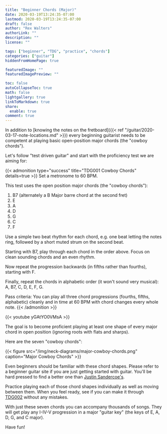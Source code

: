 ```yaml
---
title: "Beginner Chords (Major)"
date: 2020-03-19T13:24:35-07:00
lastmod: 2020-03-19T13:24:35-07:00
draft: false
author: "Rex Walters"
authorLink: ""
description: ""
license: ""

tags: ["beginner", "TDG", "practice", "chords"]
categories: ["guitar"]
hiddenFromHomePage: true

featuredImage: ""
featuredImagePreview: ""

toc: false
autoCollapseToc: true
math: false
lightgallery: true
linkToMarkdown: true
share:
  enable: true
comment: true
---
```


In addition to [knowing the notes on the fretboard]({{< ref "/guitar/2020-03-17-note-locations.md" >}}) every beginning guitarist needs to be competent at playing basic open-position major chords (the "cowboy chords").
<!--more-->

Let's follow "test driven guitar" and start with the proficiency test we are aiming for:

<a name="TDG002"></a>
{{< admonition type="success" title="TDG001 Cowboy Chords" details=true >}}
Set a metronome to 60 BPM.

This test uses the open position major chords (the "cowboy chords"):

1. B7 (alternately a B Major barre chord at the second fret)
2. E
3. A
4. D
5. G
6. C
7. F

Use a simple two beat rhythm for each chord, e.g. one beat letting the notes ring, followed by a short muted strum on the second beat.

Starting with B7, play through each chord in the order above. Focus on clean sounding chords and an even rhythm.

Now repeat the progression backwards (in fifths rather than fourths), starting with F.

Finally, repeat the chords in alphabetic order (it won't sound very musical): A, B7, C, D, E, F, G.

Pass criteria: You can play all three chord progressions (fourths, fifths, alphabetic) cleanly and in time at 60 BPM with chord changes every whole note.
{{< /admonition >}}

{{< youtube yGAtYO0VMsA  >}}

The goal is to become proficient playing at least one shape of every major chord in open position (ignoring roots with flats and sharps).

Here are the seven "cowboy chords":

{{< figure src="/img/neck-diagrams/major-cowboy-chords.png" caption="Major Cowboy Chords" >}}

Even beginners should be familiar with these chord shapes. Please refer to a beginner guitar site if you are just getting started with guitar. You'll be hard pressed to find a better one than [Justin Sandercoe's](https://www.justinguitar.com/categories/beginner-guitar-lessons-grade-1).

Practice playing each of those chord shapes individually as well as moving between them. When you feel ready, see if you can make it through [TDG002](#TDG002) without any mistakes.

With just these seven chords you can accompany thousands of songs. They will get play any I-IV-V progression in a major "guitar key" (the keys of E, A, D, G, and C major).

Have fun!
